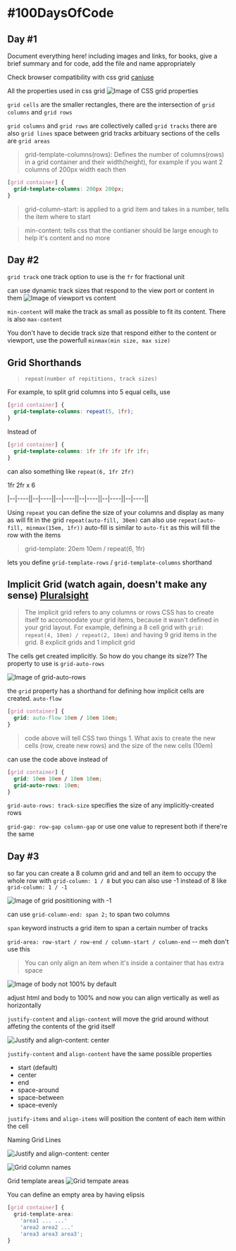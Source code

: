 # #100DaysOfCode

## Day #1

Document everything here! including images and links, for books, give a brief summary and for code, add the file and name appropriately

Check browser compatibility with css grid [caniuse](https://caniuse.com/css-grid)

All the properties used in css grid
![Image of CSS grid properties](https://github.com/EOjeah/100DaysOfCode/blob/main/1-wk/images/css_grid_properties.png)

`grid cells` are the smaller rectangles, there are the intersection of `grid columns` and `grid rows`

`grid columns` and `grid rows` are collectively called `grid tracks`
there are also `grid lines` space between grid tracks
arbituary sections of the cells are `grid areas`

> grid-template-columns(rows): Defines the number of columns(rows) in a grid container and their width(height), for example if you want 2 columns of 200px width each then

```css
[grid container] {
  grid-template-columns: 200px 200px;
}
```

> grid-column-start: is applied to a grid item and takes in a number, tells the item where to start

> min-content: tells css that the contianer should be large enough to help it's content and no more

## Day #2

`grid track` one track option to use is the `fr` for fractional unit

can use dynamic track sizes that respond to the view port or content in them
![Image of viewport vs content](https://github.com/EOjeah/100DaysOfCode/blob/main/1-wk/images/viewport_vs_content_responsive.png)

`min-content` will make the track as small as possible to fit its content. There is also `max-content`

You don't have to decide track size that respond either to the content or viewport, use the powerfull `minmax(min size, max size)`

## Grid Shorthands

> `repeat(number of repititions, track sizes)`

For example, to split grid columns into 5 equal cells, use

```css
[grid container] {
  grid-template-columns: repeat(5, 1fr);
}
```

Instead of

```css
[grid container] {
  grid-template-columns: 1fr 1fr 1fr 1fr 1fr;
}
```

can also something like `repeat(6, 1fr 2fr)`

1fr 2fr x 6

|--|----||--|----||--|----||--|----||--|----||--|----||

Using `repeat` you can define the size of your columns and display as many as will fit in the grid
`repeat(auto-fill, 30em)` can also use `repeat(auto-fill, minmax(15em, 1fr))` auto-fill is similar to `auto-fit` as this will fill the row with the items

> grid-template: 20em 10em / repeat(6, 1fr)

lets you define `grid-template-rows` / `grid-template-columns` shorthand

## Implicit Grid (watch again, doesn't make any sense) [Pluralsight](https://app.pluralsight.com/course-player?clipId=f8b1f72b-959f-48c8-a24f-2c425c966843)

> The implicit grid refers to any columns or rows CSS has to create itself to accomoodate your grid items, because it wasn't defined in your grid layout. For example, defining a 8 cell grid with `grid: repeat(4, 10em) / repeat(2, 10em)` and having 9 grid items in the grid. 8 explicit grids and 1 implicit grid

The cells get created implicitly. So how do you change its size?? The property to use is `grid-auto-rows`

![Image of grid-auto-rows](https://github.com/EOjeah/100DaysOfCode/blob/main/1-wk/images/grid_auto_rows.png)

the `grid` property has a shorthand for defining how implicit cells are created. `auto-flow`

```css
[grid container] {
  grid: auto-flow 10em / 10em 10em;
}
```

> code above will tell CSS two things 1. What axis to create the new cells (row, create new rows) and the size of the new cells (10em)

can use the code above instead of

```css
[grid container] {
  grid: 10em 10em / 10em 10em;
  grid-auto-rows: 10em;
}
```

`grid-auto-rows: track-size` specifies the size of any implicitly-created rows

`grid-gap: row-gap column-gap` or use one value to represent both if there're the same

## Day #3

so far you can create a 8 column grid and and tell an item to occupy the whole row with `grid-column: 1 / 8` but you can also use -1 instead of 8 like `grid-column: 1 / -1`

![Image of grid posititioning with -1](https://github.com/EOjeah/100DaysOfCode/blob/main/1-wk/images/grid_1.png)

can use `grid-column-end: span 2;` to span two columns

`span` keyword instructs a grid item to span a certain number of tracks

`grid-area: row-start / row-end / column-start / column-end` -- meh don't use this

> You can only align an item when it's inside a container that has extra space

![Image of body not 100% by default](https://github.com/EOjeah/100DaysOfCode/blob/main/1-wk/images/height_not_100.png)

adjust html and body to 100% and now you can align vertically as well as horizontally

`justify-content` and `align-content` will move the grid around without affeting the contents of the grid itself

![Justify and align-content: center](https://github.com/EOjeah/100DaysOfCode/blob/main/1-wk/images/justify_align_center.png)

`justify-content` and `align-content` have the same possible properties

- start (default)
- center
- end
- space-around
- space-between
- space-evenly

`justify-items` and `align-items` will position the content of each item within the cell

Naming Grid Lines

![Justify and align-content: center](https://github.com/EOjeah/100DaysOfCode/blob/main/1-wk/images/naming_grid_lines.png)

![Grid column names](https://github.com/EOjeah/100DaysOfCode/blob/main/1-wk/images/grid_column_names.png)

Grid template areas
![Grid tempate areas](https://github.com/EOjeah/100DaysOfCode/blob/main/1-wk/images/grid_template_areas.png)

You can define an empty area by having elipsis

```css
[grid container] {
  grid-template-area:
    'area1 ... ...'
    'area2 area2 ...'
    'area3 area3 area3';
}
```
